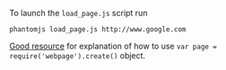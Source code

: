 To launch the `load_page.js` script run

```
phantomjs load_page.js http://www.google.com
```

[Good resource](https://newspaint.wordpress.com/2013/04/25/getting-to-the-bottom-of-why-a-phantomjs-page-load-fails/) for explanation of how to use `var page = require('webpage').create()` object.
